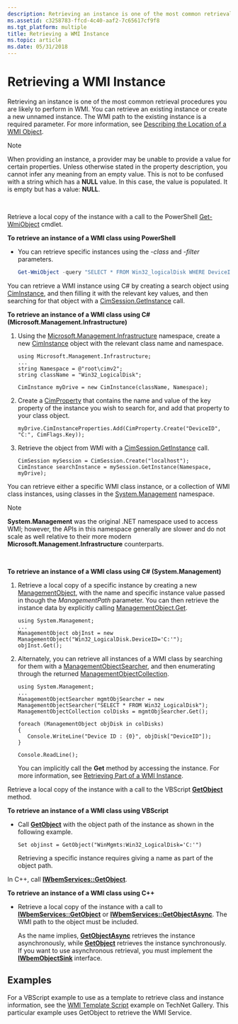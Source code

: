 ```yaml
---
description: Retrieving an instance is one of the most common retrieval procedures you are likely to perform in WMI.
ms.assetid: c3258783-ffcd-4c40-aaf2-7c65617cf9f8
ms.tgt_platform: multiple
title: Retrieving a WMI Instance
ms.topic: article
ms.date: 05/31/2018
---
```


# Retrieving a WMI Instance

Retrieving an instance is one of the most common retrieval procedures you are likely to perform in WMI. You can retrieve an existing instance or create a new unnamed instance. The WMI path to the existing instance is a required parameter. For more information, see [Describing the Location of a WMI Object](describing-the-location-of-a-wmi-object.md).

> [!Note]  
> When providing an instance, a provider may be unable to provide a value for certain properties. Unless otherwise stated in the property description, you cannot infer any meaning from an empty value. This is not to be confused with a string which has a **NULL** value. In this case, the value is populated. It is empty but has a value: **NULL**.

 

Retrieve a local copy of the instance with a call to the PowerShell [Get-WmiObject](/powershell/module/microsoft.powershell.management/get-wmiobject?view=powershell-5.1) cmdlet.

**To retrieve an instance of a WMI class using PowerShell**

-   You can retrieve specific instances using the *-class* and *-filter* parameters.

    ```PowerShell
    Get-WmiObject -query "SELECT * FROM Win32_logicalDisk WHERE DeviceID = 'C:'"
    ```

    

You can retrieve a WMI instance using C# by creating a search object using [CimInstance](/previous-versions/windows/desktop/wmi_v2/mi-managed-api/hh832336(v=vs.85)), and then filling it with the relevant key values, and then searching for that object with a [CimSession.GetInstance](/previous-versions/windows/desktop/wmi_v2/mi-managed-api/hh832585(v=vs.85)) call.

**To retrieve an instance of a WMI class using C# (Microsoft.Management.Infrastructure)**

1.  Using the [Microsoft.Management.Infrastructure](/previous-versions/windows/desktop/wmi_v2/mi-managed-api/hh832958(v=vs.85)) namespace, create a new [CimInstance](/previous-versions/windows/desktop/wmi_v2/mi-managed-api/hh832336(v=vs.85)) object with the relevant class name and namespace.

    ```CSharp
    using Microsoft.Management.Infrastructure;
    ...
    string Namespace = @"root\cimv2";
    string className = "Win32_LogicalDisk";

    CimInstance myDrive = new CimInstance(className, Namespace);
    ```

    

2.  Create a [CimProperty](/previous-versions/windows/desktop/wmi_v2/mi-managed-api/hh832461(v=vs.85)) that contains the name and value of the key property of the instance you wish to search for, and add that property to your class object.

    ```CSharp
    myDrive.CimInstanceProperties.Add(CimProperty.Create("DeviceID", "C:", CimFlags.Key));
    ```

    

3.  Retrieve the object from WMI with a [CimSession.GetInstance](/previous-versions/windows/desktop/wmi_v2/mi-managed-api/hh832585(v=vs.85)) call.

    ```CSharp
    CimSession mySession = CimSession.Create("localhost");
    CimInstance searchInstance = mySession.GetInstance(Namespace, myDrive);
    ```

    

You can retrieve either a specific WMI class instance, or a collection of WMI class instances, using classes in the [System.Management](/dotnet/api/system.management) namespace.

> [!Note]  
> **System.Management** was the original .NET namespace used to access WMI; however, the APIs in this namespace generally are slower and do not scale as well relative to their more modern **Microsoft.Management.Infrastructure** counterparts.

 

**To retrieve an instance of a WMI class using C# (System.Management)**

1.  Retrieve a local copy of a specific instance by creating a new [ManagementObject](/dotnet/api/system.management.managementobject), with the name and specific instance value passed in though the *ManagementPath* parameter. You can then retrieve the instance data by explicitly calling [ManagementObject.Get](/dotnet/api/system.management.managementobject.get#System_Management_ManagementObject_Get).

    ```CSharp
    using System.Management;
    ...
    ManagementObject objInst = new ManagementObject("Win32_LogicalDisk.DeviceID='C:'");
    objInst.Get();
    ```

    

2.  Alternately, you can retrieve all instances of a WMI class by searching for them with a [ManagementObjectSearcher](/dotnet/api/system.management.managementobjectsearcher), and then enumerating through the returned [ManagementObjectCollection](/dotnet/api/system.management.managementobjectcollection).

    ```CSharp
    using System.Management;
    ...
    ManagementObjectSearcher mgmtObjSearcher = new ManagementObjectSearcher("SELECT * FROM Win32_LogicalDisk");
    ManagementObjectCollection colDisks = mgmtObjSearcher.Get();

    foreach (ManagementObject objDisk in colDisks)
    {
       Console.WriteLine("Device ID : {0}", objDisk["DeviceID"]);
    }

    Console.ReadLine();
    ```

    

    You can implicitly call the **Get** method by accessing the instance. For more information, see [Retrieving Part of a WMI Instance](retrieving-part-of-an-instance.md).

Retrieve a local copy of the instance with a call to the VBScript [**GetObject**](https://msdn.microsoft.com/library/e9waz863(v=VS.71).aspx) method.

**To retrieve an instance of a WMI class using VBScript**

-   Call [**GetObject**](https://msdn.microsoft.com/library/e9waz863(v=VS.71).aspx) with the object path of the instance as shown in the following example.

    ```VB
    Set objinst = GetObject("WinMgmts:Win32_LogicalDisk='C:'")
    ```

    

    Retrieving a specific instance requires giving a name as part of the object path.

In C++, call [**IWbemServices::GetObject**](/windows/desktop/api/WbemCli/nf-wbemcli-iwbemservices-getobject).

**To retrieve an instance of a WMI class using C++**

-   Retrieve a local copy of the instance with a call to [**IWbemServices::GetObject**](/windows/desktop/api/WbemCli/nf-wbemcli-iwbemservices-getobject) or [**IWbemServices::GetObjectAsync**](/windows/desktop/api/WbemCli/nf-wbemcli-iwbemservices-getobjectasync). The WMI path to the object must be included.

    As the name implies, [**GetObjectAsync**](/windows/desktop/api/WbemCli/nf-wbemcli-iwbemservices-getobjectasync) retrieves the instance asynchronously, while [**GetObject**](/windows/desktop/api/WbemCli/nf-wbemcli-iwbemservices-getobject) retrieves the instance synchronously. If you want to use asynchronous retrieval, you must implement the [**IWbemObjectSink**](iwbemobjectsink.md) interface.

## Examples

For a VBScript example to use as a template to retrieve class and instance information, see the [WMI Template Script](https://Gallery.TechNet.Microsoft.Com/aded1ef3-d2af-4821-8a92-b5c22ca2ecd8) example on TechNet Gallery. This particular example uses GetObject to retrieve the WMI Service.

 

 
